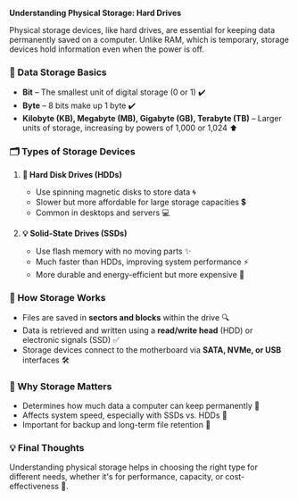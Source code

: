 **Understanding Physical Storage: Hard Drives**

Physical storage devices, like hard drives, are essential for keeping data permanently saved on a computer. Unlike RAM, which is temporary, storage devices hold information even when the power is off.

### 📂 Data Storage Basics
- **Bit** – The smallest unit of digital storage (0 or 1) ✔️
- **Byte** – 8 bits make up 1 byte ✔️
- **Kilobyte (KB), Megabyte (MB), Gigabyte (GB), Terabyte (TB)** – Larger units of storage, increasing by powers of 1,000 or 1,024 ⬆️

### 🗂 Types of Storage Devices
1. **💾 Hard Disk Drives (HDDs)**
   - Use spinning magnetic disks to store data 🌀
   - Slower but more affordable for large storage capacities 💲
   - Common in desktops and servers 💻

2. **💡 Solid-State Drives (SSDs)**
   - Use flash memory with no moving parts ✨
   - Much faster than HDDs, improving system performance ⚡
   - More durable and energy-efficient but more expensive 💸

### 🔄 How Storage Works
- Files are saved in **sectors and blocks** within the drive 🔍
- Data is retrieved and written using a **read/write head** (HDD) or electronic signals (SSD) ✅
- Storage devices connect to the motherboard via **SATA, NVMe, or USB** interfaces 🛠️

### 💪 Why Storage Matters
- Determines how much data a computer can keep permanently 📁
- Affects system speed, especially with SSDs vs. HDDs 🚀
- Important for backup and long-term file retention 📝

### 💡 Final Thoughts
Understanding physical storage helps in choosing the right type for different needs, whether it's for performance, capacity, or cost-effectiveness 🌟.

